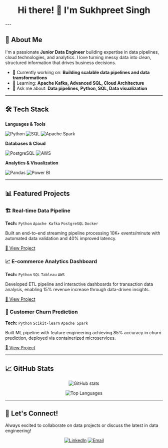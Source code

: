 <div align="center">

# Hi there! 👋 I'm Sukhpreet Singh
</div>
---

## 🎯 About Me

I'm a passionate **Junior Data Engineer** building expertise in data pipelines, cloud technologies, and analytics. I love turning messy data into clean, structured information that drives business decisions.

- 🔭 Currently working on: **Building scalable data pipelines and data transformations**
- 🌱 Learning: **Apache Kafka, Advanced SQL, Cloud Architecture**
- 💬 Ask me about: **Data pipelines, Python, SQL, Data visualization**

---

## 🛠️ Tech Stack

**Languages & Tools**

![Python](https://img.shields.io/badge/Python-FFD43B?style=for-the-badge&logo=python&logoColor=blue)
![SQL](https://img.shields.io/badge/SQL-4479A1?style=for-the-badge&logo=mysql&logoColor=white)
![Apache Spark](https://img.shields.io/badge/Apache_Spark-E25A1C?style=for-the-badge&logo=apache-spark&logoColor=white)

**Databases & Cloud**

![PostgreSQL](https://img.shields.io/badge/PostgreSQL-316192?style=for-the-badge&logo=postgresql&logoColor=white)
![AWS](https://img.shields.io/badge/AWS-FF9900?style=for-the-badge&logo=amazonaws&logoColor=white)

**Analytics & Visualization**

![Pandas](https://img.shields.io/badge/Pandas-2C2D72?style=for-the-badge&logo=pandas&logoColor=white)
![Power BI](https://img.shields.io/badge/PowerBI-F2C811?style=for-the-badge&logo=Power%20BI&logoColor=white)

---

## 📊 Featured Projects

### 🏗️ Real-time Data Pipeline
**Tech:** `Python` `Apache Kafka` `PostgreSQL` `Docker`

Built an end-to-end streaming pipeline processing 10K+ events/minute with automated data validation and 40% improved latency.

[🔗 View Project](link-to-repo)

### 📈 E-commerce Analytics Dashboard
**Tech:** `Python` `SQL` `Tableau` `AWS`

Developed ETL pipeline and interactive dashboards for transaction data analysis, enabling 15% revenue increase through data-driven insights.

[🔗 View Project](link-to-repo)

### 🤖 Customer Churn Prediction
**Tech:** `Python` `Scikit-learn` `Apache Spark`

Built ML pipeline with feature engineering achieving 85% accuracy in churn prediction, deployed via containerized microservices.

[🔗 View Project](link-to-repo)

---

## 📈 GitHub Stats

<div align="center">

![GitHub stats](https://github-readme-stats.vercel.app/api?username=iamsukhpreetsingh&show_icons=true&theme=radical&hide_border=true)

![Top Languages](https://github-readme-stats.vercel.app/api/top-langs/?username=iamsukhpreetsingh&layout=compact&theme=radical&hide_border=true)

</div>

---

## 🤝 Let's Connect!

Always excited to collaborate on data projects or discuss the latest in data engineering!

<div align="center">

[![LinkedIn](https://img.shields.io/badge/LinkedIn-Let's_Connect-0077B5?style=for-the-badge&logo=linkedin&logoColor=white)]([your-linkedin-url](https://www.linkedin.com/in/sukhpreet41/))
[![Email](https://img.shields.io/badge/Email-Drop_a_Line-D14836?style=for-the-badge&logo=gmail&logoColor=white)](mailto:isukhpreetsingh12@gmail.com)

</div>
